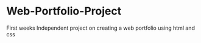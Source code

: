 # Web-Portfolio-Project
First weeks Independent project on creating a web portfolio using html and css
